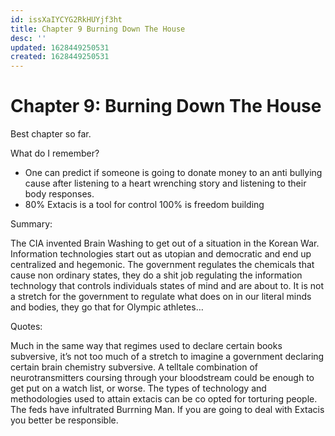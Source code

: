 ```yaml
---
id: issXaIYCYG2RkHUYjf3ht
title: Chapter 9 Burning Down The House
desc: ''
updated: 1628449250531
created: 1628449250531
---
```

# Chapter 9: Burning Down The House
Best chapter so far.

What do I remember?

*   One can predict if someone is going to donate money to an anti bullying cause after listening to a heart wrenching story and listening to their body responses.
*   80% Extacis is a tool for control 100% is freedom building

Summary:

The CIA invented Brain Washing to get out of a situation in the Korean War. Information technologies start out as utopian and democratic and end up centralized and hegemonic. The government regulates the chemicals that cause non ordinary states, they do a shit job regulating the information technology that controls individuals states of mind and are about to. It is not a stretch for the government to regulate what does on in our literal minds and bodies, they go that for Olympic athletes…

Quotes:

Much in the same way that regimes used to declare certain books subversive, it’s not too much of a stretch to imagine a government declaring certain brain chemistry subversive. A telltale combination of neurotransmitters coursing through your bloodstream could be enough to get put on a watch list, or worse. The types of technology and methodologies used to attain extacis can be co opted for torturing people. The feds have infultrated Burrning Man. If you are going to deal with Extacis you better be responsible.
